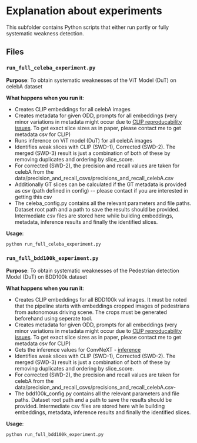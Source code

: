 # Explanation about experiments

This subfolder contains Python scripts that either run partly or fully systematic weakness detection.

## Files

### `run_full_celeba_experiment.py`
**Purpose**: To obtain systematic weaknesses of the ViT Model (DuT) on celebA dataset

**What happens when you run it**: 
- Creates CLIP embeddings for all celebA images
- Creates metadata for given ODD, prompts for all embeddings (very minor variations in metadata might occur due to [CLIP reproducability issues](https://github.com/openai/CLIP/issues/13). To get exact slice sizes as in paper, please contact me to get metadata csv for CLIP)
- Runs inference on ViT model (DuT) for all celebA images
- Identifies weak slices with CLIP (SWD-1), Corrected (SWD-2). The merged (SWD-3) result is just a combination of both of these by removing duplicates and ordering by slice_score.
- For corrected (SWD-2), the precision and recall values are taken for celebA from the data/precision_and_recall_csvs/precisions_and_recall_celebA.csv
- Additionally GT slices can be calculated if the GT metadata is provided as csv (path defined in config) -- please contact if you are interested in getting this csv
- The celeba_config.py contains all the relevant parameters and file paths. Dataset root path and a path to save the results should be provided. Intermediate csv files are stored here while building embeddings, metadata, inference results and finally the identified slices. 

**Usage**:
```bash
python run_full_celeba_experiment.py
```

### `run_full_bdd100k_experiment.py`
**Purpose**: To obtain systematic weaknesses of the Pedestrian detection Model (DuT) on BDD100k dataset

**What happens when you run it**: 
- Creates CLIP embeddings for all BDD100k val images. It must be noted that the pipeline starts with embeddings cropped images of pedestrians from autonomous driving scene. The crops must be generated beforehand using seperate tool. 
- Creates metadata for given ODD, prompts for all embeddings (very minor variations in metadata might occur due to [CLIP reproducability issues](https://github.com/openai/CLIP/issues/13). To get exact slice sizes as in paper, please contact me to get metadata csv for CLIP)
- Gets the inference values for ConvNeXT - [inference](https://github.com/SysCV/bdd100k-models/tree/main/det)
- Identifies weak slices with CLIP (SWD-1), Corrected (SWD-2). The merged (SWD-3) result is just a combination of both of these by removing duplicates and ordering by slice_score.
- For corrected (SWD-2), the precision and recall values are taken for celebA from the data/precision_and_recall_csvs/precisions_and_recall_celebA.csv- 
- The bdd100k_config.py contains all the relevant parameters and file paths. Dataset root path and a path to save the results should be provided. Intermediate csv files are stored here while building embeddings, metadata, inference results and finally the identified slices. 

**Usage**:
```bash
python run_full_bdd100k_experiment.py
```

